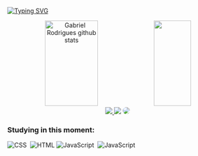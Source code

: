 [![Typing SVG](https://readme-typing-svg.herokuapp.com/?color=6bb290&size=35&center=true&vCenter=true&width=1000&lines=Hi,+My+name+is+Gabriel+Rodrigues;I'm+18+years+old;I'm+graduating+software+engineering)](https://git.io/typing-svg)

<div align="center">  
  <img width="49%" height="195px" src="https://github-readme-stats.vercel.app/api?username=RodriguesGS&theme=vue-dark&show_icons=true&hide_border=true&count_private=true" alt="Gabriel Rodrigues github stats" /> 
  <img width="41%" height="195px"src="https://github-readme-stats.vercel.app/api/top-langs/?username=RodriguesGS&theme=vue-dark&show_icons=true&hide_border=true&layout=compact" />
</div>

<div align="center"> 
<a href="https://www.instagram.com/guesgabriel_/" target="_blank"><img src="https://img.shields.io/badge/-Instagram-%23E4405F?style=for-the-badge&logo=instagram&logoColor=white"</a>
<a href = "mailto:rodriguesgasoares@gmail.com"> <img src="https://img.shields.io/badge/-Gmail-%23333?style=for-the-badge&logo=gmail&logoColor=white" target="_blank"></a>
<a href="https://www.linkedin.com/in/gabriel-rodrigues-137608212/" target="_blank"><img src="https://img.shields.io/badge/-LinkedIn-%230077B5?style=for-the-badge&logo=linkedin&logoColor=white" style="border-radius: 30px" target="_blank"></a> 
</div>

### Studying in this moment:
![CSS](https://img.shields.io/badge/-CSS-0D1117?style=for-the-badge&logo=CSS3&logoColor=1572B6&labelColor=0D1117)&nbsp;
![HTML](https://img.shields.io/badge/HTML5-0D1117?style=for-the-badge&logo=html5&logoColor=E34F26)
![JavaScript](https://img.shields.io/badge/-JavaScript-0D1117?style=for-the-badge&logo=javascript&labelColor=0D1117)&nbsp;
![JavaScript](https://img.shields.io/badge/-C-0D1117?style=for-the-badge&logo=C&labelColor=0D1117)&nbsp;


